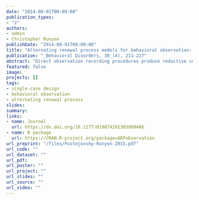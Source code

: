 ```yaml
---
date: "2014-08-01T00:00:00"
publication_types:
- "2"
authors:
- admin
- Christopher Runyon
publishDate: "2014-08-01T00:00:00"
title: "Alternating renewal process models for behavioral observation: Simulation methods and validity implications"
publication: "_Behavioral Disorders, 39_(4), 211-227"
abstract: "Direct observation recording procedures produce reductive summary measurements of an underlying stream of behavior. Previous methodological studies of these recording procedures have employed simulation methods for generating random behavior streams, many of which amount to special cases of a statistical model known as the alternating renewal process. This paper describes the alternating renewal process model in its general form, demonstrates how it provides an organizing framework for most past simulation research on direct observation procedures, and introduces a freely available software package that implements the model. The software can be used to simulate behavior streams as well as data from many common recording procedures, including continuous recording, momentary time sampling, event counting, and interval recording procedures. Several examples illustrate how the software can be used to study the validity and reliability of direct observation data and to develop measurement strategies during the planning phases of empirical studies."
featured: false
image: 
projects: []
tags: 
- single-case design
- behavioral observation
- alternating renewal process
slides: 
summary: 
links:
- name: Journal
  url: https://dx.doi.org/10.1177/019874291303900406
- name: R package
  url: https://CRAN.R-project.org/package=ARPobservation
url_preprint: "/files/Pustejovsky-Runyon-2015.pdf"
url_code: ""
url_dataset: ""
url_pdf: 
url_poster: ""
url_project: ""
url_slides: ""
url_source: ""
url_video: ""
---
```

